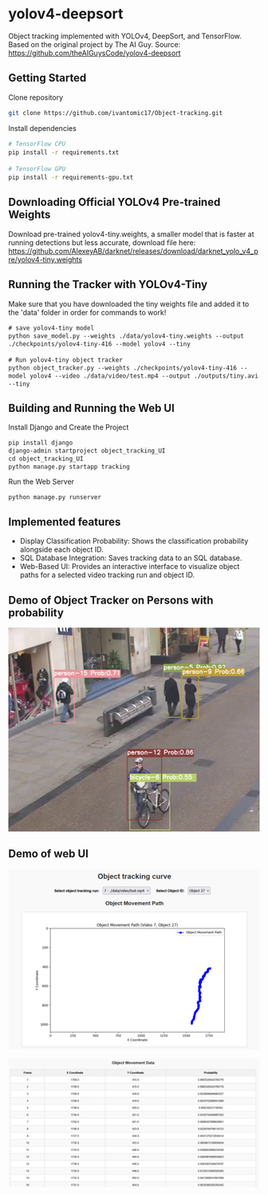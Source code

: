 # yolov4-deepsort
Object tracking implemented with YOLOv4, DeepSort, and TensorFlow.
Based on the original project by The AI Guy.
Source: https://github.com/theAIGuysCode/yolov4-deepsort

## Getting Started
Clone repository
```bash
git clone https://github.com/ivantomic17/Object-tracking.git
```
Install dependencies
```bash
# TensorFlow CPU
pip install -r requirements.txt

# TensorFlow GPU
pip install -r requirements-gpu.txt
```

## Downloading Official YOLOv4 Pre-trained Weights
Download pre-trained yolov4-tiny.weights, a smaller model that is faster at running detections but less accurate, download file here: https://github.com/AlexeyAB/darknet/releases/download/darknet_yolo_v4_pre/yolov4-tiny.weights

## Running the Tracker with YOLOv4-Tiny
Make sure that you have downloaded the tiny weights file and added it to the 'data' folder in order for commands to work!
```
# save yolov4-tiny model
python save_model.py --weights ./data/yolov4-tiny.weights --output ./checkpoints/yolov4-tiny-416 --model yolov4 --tiny

# Run yolov4-tiny object tracker
python object_tracker.py --weights ./checkpoints/yolov4-tiny-416 --model yolov4 --video ./data/video/test.mp4 --output ./outputs/tiny.avi --tiny
```

## Building and Running the Web UI
Install Django and Create the Project
```
pip install django
django-admin startproject object_tracking_UI
cd object_tracking_UI
python manage.py startapp tracking
```
Run the Web Server
```
python manage.py runserver
```

## Implemented features
 - Display Classification Probability: Shows the classification probability alongside each object ID.
 - SQL Database Integration: Saves tracking data to an SQL database.
 - Web-Based UI: Provides an interactive interface to visualize object paths for a selected video tracking run and object ID.

## Demo of Object Tracker on Persons with probability
<p align="center"><img src="data/helpers/probability.png"\></p>

## Demo of web UI
<p align="center"><img src="data/helpers/web_UI.png"\></p>
<p align="center"><img src="data/helpers/web_UI_probability.png"\></p>